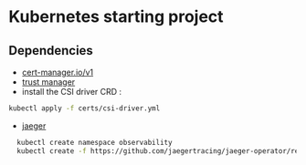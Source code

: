 # Kubernetes starting project

## Dependencies

- [cert-manager.io/v1](https://cert-manager.io/docs/installation/helm/)
- [trust manager](https://cert-manager.io/docs/projects/trust-manager/#installation)
- install the CSI driver CRD :
```sh
kubectl apply -f certs/csi-driver.yml
```
- [jaeger](https://www.jaegertracing.io/docs/1.45/operator/)
```sh
  kubectl create namespace observability
  kubectl create -f https://github.com/jaegertracing/jaeger-operator/releases/download/v1.44.0/jaeger-operator.yaml -n observability
```
